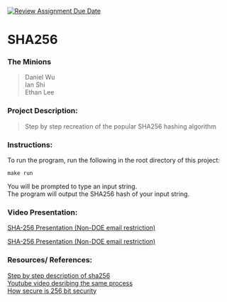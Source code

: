 [![Review Assignment Due Date](https://classroom.github.com/assets/deadline-readme-button-22041afd0340ce965d47ae6ef1cefeee28c7c493a6346c4f15d667ab976d596c.svg)](https://classroom.github.com/a/am3xLbu5)
# SHA256
 
### The Minions

>Daniel Wu  
Ian Shi  
Ethan Lee  
       
### Project Description:

> Step by step recreation of the popular SHA256 hashing algorithm
  
### Instructions:

To run the program, run the following in the root directory of this project:

```
make run
```

You will be prompted to type an input string.  
The program will output the SHA256 hash of your input string.

### Video Presentation:
[SHA-256 Presentation (Non-DOE email restriction)](https://drive.google.com/file/d/1dcE3OpKCckoPkQnuIHi5QGox5jvWIjSa/view?usp=sharing)

[SHA-256 Presentation (Non-DOE email restriction)](https://drive.google.com/file/d/1TQzigIhAGUqL-lw7w5LeZtYW2RqJTRPB/view?usp=sharing)

### Resources/ References:

[Step by step description of sha256](https://blog.boot.dev/cryptography/how-sha-2-works-step-by-step-sha-256/)  
[Youtube video desribing the same process](https://youtu.be/orIgy2MjqrA?si=wjEHRdMaT9nxgA6x)  
[How secure is 256 bit security](https://youtu.be/S9JGmA5_unY?si=eKiFXkc2jArTBWf4)  
